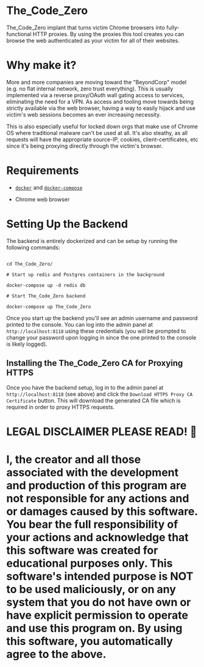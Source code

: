 # The_Code_Zero







The_Code_Zero implant that turns victim Chrome browsers into fully-functional HTTP proxies. By using the proxies this tool creates you can browse the web authenticated as your victim for all of their websites.

# Why make it?

More and more companies are moving toward the "BeyondCorp" model (e.g. no flat internal network, zero trust everything). This is usually implemented via a reverse proxy/OAuth wall gating access to services, eliminating the need for a VPN. As access and tooling move towards being strictly available via the web browser, having a way to easily hijack and use victim's web sessions becomes an ever increasing necessity.

This is also especially useful for locked down orgs that make use of Chrome OS where traditional malware can't be used at all. It's also steathy, as all requests will have the appropriate source-IP, cookies, client-certificates, etc since it's being proxying directly through the victim's browser.

# Requirements

* [`docker`](https://docs.docker.com/get-docker/) and [`docker-compose`](https://docs.docker.com/compose/install/)

* Chrome web browser


# Setting Up the Backend

The backend is entirely dockerized and can be setup by running the following commands:

```

cd The_Code_Zero/

# Start up redis and Postgres containers in the background

docker-compose up -d redis db

# Start The_Code_Zero backend

docker-compose up The_Code_Zero

```

Once you start up the backend you'll see an admin username and password printed to the console. You can log into the admin panel at `http://localhost:8118` using these credentials (you will be prompted to change your password upon logging in since the one printed to the console is likely logged). 

## Installing the The_Code_Zero CA for Proxying HTTPS

Once you have the backend setup, log in to the admin panel at `http://localhost:8118` (see above) and click the `Download HTTPS Proxy CA Certificate` button. This will download the generated CA file which is required in order to proxy HTTPS requests.


# LEGAL DISCLAIMER PLEASE READ! 🛑

# I, the creator and all those associated with the development and production of this program are not responsible for any actions and or damages caused by this software. You bear the full responsibility of your actions and acknowledge that this software was created for educational purposes only. This software's intended purpose is NOT to be used maliciously, or on any system that you do not have own or have explicit permission to operate and use this program on. By using this software, you automatically agree to the above.













